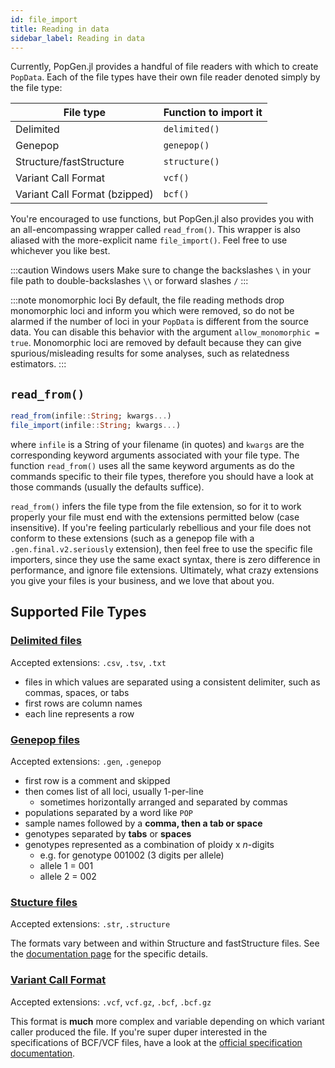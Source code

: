 ```yaml
---
id: file_import
title: Reading in data
sidebar_label: Reading in data
---
```


Currently, PopGen.jl provides a handful of file readers with which to create `PopData`. Each of the file types have their own file reader denoted simply by the file type:

| File type                     | Function to import it |
| ----------------------------- | --------------------- |
| Delimited                     | `delimited()`         |
| Genepop                       | `genepop()`           |
| Structure/fastStructure       | `structure()`         |
| Variant Call Format           | `vcf()`               |
| Variant Call Format (bzipped) | `bcf()`               |

You're encouraged to use functions, but PopGen.jl also provides you with an all-encompassing wrapper  called `read_from()`. This wrapper is also aliased with the more-explicit name `file_import()`. Feel free to use whichever you like best.

:::caution Windows users
Make sure to change the backslashes `\` in your file path to double-backslashes `\\` or forward slashes `/` 
:::

:::note monomorphic loci
By default, the file reading methods drop monomorphic loci and inform you which were removed, so do not be alarmed if the number of loci in your `PopData` is different from the source data. You can disable this
behavior with the argument `allow_monomorphic = true`. Monomorphic loci are removed by default because they
can give spurious/misleading results for some analyses, such as relatedness estimators.
:::

## `read_from()`

```julia
read_from(infile::String; kwargs...)
file_import(infile::String; kwargs...)
```

where `infile` is a String of your filename (in quotes) and `kwargs` are the corresponding keyword arguments associated with your file type. The function `read_from()` uses all the same keyword arguments as do the commands specific to their file types, therefore you should have a look at those commands (usually the defaults suffice).

`read_from()` infers the file type from the file extension, so for it to work properly your file must end with the extensions permitted below (case insensitive). If you're feeling particularly rebellious and your file does not conform to these extensions (such as a genepop file with a `.gen.final.v2.seriously` extension), then feel free to use the specific file importers, since they use the same exact syntax, there is zero difference in performance, and ignore file extensions. Ultimately, what crazy extensions you give your files is your business, and we love that about you.

## Supported File Types

### [Delimited files](delimited.md)

Accepted extensions: `.csv`, `.tsv`, `.txt`

- files in which values are separated using a consistent delimiter, such as commas, spaces, or tabs
- first rows are column names
- each line represents a row


### [Genepop files](genepop.md)

Accepted extensions: `.gen`, `.genepop`

- first row is a comment and skipped
- then comes list of all loci, usually 1-per-line
  - sometimes horizontally arranged and separated by commas
- populations separated by a word like `POP`
- sample names followed by a **comma, then a tab or space**
- genotypes separated by **tabs** or **spaces**
- genotypes represented as a combination of ploidy x _n_-digits
	- e.g. for genotype 001002 (3 digits per allele)
	- allele 1 = 001
	- allele 2 = 002


### [Stucture files](structure.md)

Accepted extensions: `.str`, `.structure`

The formats vary between and within Structure and fastStructure files. See the [documentation page](structure.md)
for the specific details. 


### [Variant Call Format](variantcall.md)

Accepted extensions: `.vcf`, `vcf.gz`, `.bcf`, `.bcf.gz`

This format is **much** more complex and variable depending on which variant caller produced the file. If you're super duper interested in the specifications of BCF/VCF files, have a look at the [official specification documentation](http://samtools.github.io/hts-specs/VCFv4.3.pdf).

